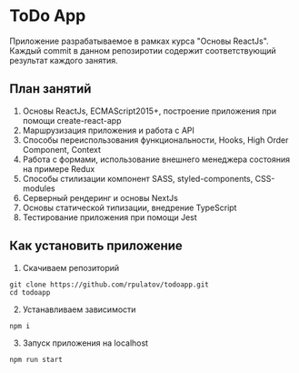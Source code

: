 # ToDo App
Приложение разрабатываемое в рамках курса "Основы ReactJs". Каждый commit в данном репозиротии содержит соответствующий результат каждого занятия.

## План занятий
1. Основы ReactJs, ECMAScript2015+, построение приложения при помощи create-react-app
2. Маршрузизация приложения и работа с API
3. Способы переиспользования функциональности, Hooks, High Order Component, Context
4. Работа с формами, использование внешнего менеджера состояния на примере Redux
5. Способы стилизации компонент SASS, styled-components, CSS-modules
6. Серверный рендеринг и основы NextJs
7. Основы статической типизации, внедрение TypeScript
8. Тестирование приложения при помощи Jest

## Как установить приложение
1. Скачиваем репозиторий 
```
git clone https://github.com/rpulatov/todoapp.git
cd todoapp
```    
2. Устанавливаем зависимости
```
npm i
```
3. Запуск приложения на localhost
```
npm run start
```
